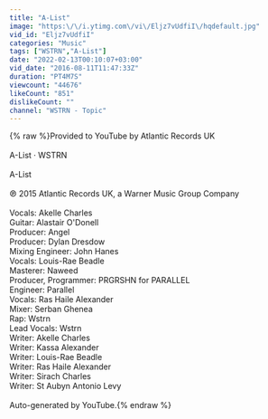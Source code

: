 ```yaml
---
title: "A-List"
image: "https:\/\/i.ytimg.com\/vi\/Eljz7vUdfiI\/hqdefault.jpg"
vid_id: "Eljz7vUdfiI"
categories: "Music"
tags: ["WSTRN","A-List"]
date: "2022-02-13T00:10:07+03:00"
vid_date: "2016-08-11T11:47:33Z"
duration: "PT4M7S"
viewcount: "44676"
likeCount: "851"
dislikeCount: ""
channel: "WSTRN - Topic"
---
```

{% raw %}Provided to YouTube by Atlantic Records UK<br /><br />A-List · WSTRN<br /><br />A-List<br /><br />℗ 2015 Atlantic Records UK, a Warner Music Group Company<br /><br />Vocals: Akelle Charles<br />Guitar: Alastair O'Donell<br />Producer: Angel<br />Producer: Dylan Dresdow<br />Mixing  Engineer: John Hanes<br />Vocals: Louis-Rae Beadle<br />Masterer: Naweed<br />Producer, Programmer: PRGRSHN for PARALLEL<br />Engineer: Parallel<br />Vocals: Ras Haile Alexander<br />Mixer: Serban Ghenea<br />Rap: Wstrn<br />Lead  Vocals: Wstrn<br />Writer: Akelle Charles<br />Writer: Kassa Alexander<br />Writer: Louis-Rae Beadle<br />Writer: Ras Haile Alexander<br />Writer: Sirach Charles<br />Writer: St Aubyn Antonio Levy<br /><br />Auto-generated by YouTube.{% endraw %}
